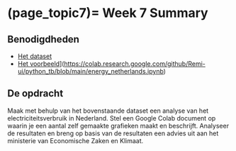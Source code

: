 (page_topic7)=
Week 7 Summary
=======================

## Benodigdheden
- [Het dataset](https://github.com/Remi-ui/python_tb/releases/download/Electricity_dataset/Electricity.zip)
- [Het voorbeeld](https://colab.research.google.com/assets/colab-badge.svg)](https://colab.research.google.com/github/Remi-ui/python_tb/blob/main/energy_netherlands.ipynb)

## De opdracht
Maak met behulp van het bovenstaande dataset een analyse van het electriciteitsverbruik in Nederland. Stel een Google Colab document op waarin je een aantal zelf gemaakte grafieken maakt en beschrijft. Analyseer de resultaten en breng op basis van de resultaten een advies uit aan het ministerie van Economische Zaken en Klimaat.


